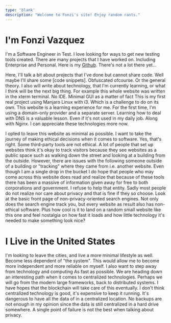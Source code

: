 ```yaml
---
type: 'blank'
description: "Welcome to Fonzi's site! Enjoy random rants."
---
```


# I'm Fonzi Vazquez

I'm a Software Engineer in Test. I love looking for ways to get new testing tools created. There are many projects that I have worked on. Including Enterprise and Personal. Here is my [Github](https://github.com/fonzi). There's not a lot there yet...

Here, I'll talk a bit about projects that I've done but cannot share code. Well maybe I'll share some [code snippets]. Obfuscated ofcourse. Or the general theory. I also will write about technology, that I'm currently learning, or what I think will be the next big thing. For example this whole website was written in the xterm terminal. No IDE. Minimal GUI as a matter of fact This is my first real project using Manjaro Linux with i3. Which is a challenge to do on its own. This website is a learning experience for me. For the first time, I'm using a domain-only provider and a separate server. Learning how to deal with DNS is a valuable lesson. Even if it's not used in my daily job. Along with Nginx. I can appreciate these technologies more now.

I opted to leave this website as minimal as possible. I want to take the journey of making ethical decisions when it comes to software. Yes, that's right. Some third-party tools are not ethical. A lot of people that set up websites think it's okay to track visitors because they see websites as a public space such as walking down the street and looking at a building from the outside. However, there are issues with the following someone outside of a building or "tracking" where they came from i.e. another website. Even though I am a single drop in the bucket I do hope that people who may come across this website does read and realize that because of these tools there has been a massive of information given away for free to both corporations and government. I refuse to help that entity. Sadly most people do not realize nor care about privacy and that is fine if they so choose. Look at the basic front page of non-privacy-oriented search engines. Not only does the search engine track you, but every website as result also has non-ethical software. Plus how cool is it to land on a random small website like this one and feel nostalgia on how fast it loads and how little technology it's needed to make something look nice?

# I Live in the United States

I'm looking to leave the cities, and live a more minimal lifestyle as well. Become less dependent of "the system". This would allow me to become more independent and more reliable on myself. I also want to step away from technology and computing As fast as possible. We are heading down an interesting path when it comes to centralized technologies. Perhaps we will go from the modern large frameworks, back to distributed systems. I have hopes that the blockchain will take care of this eventually.
I don't think centralized technology is good, it's expensive to keep it running. It's dangerous to have all the data of in a centralized location. No backups are not enough in my opinion since the data is still centralized in a hard drive somewhere. A single point of failure is not the best when talking about privacy.
